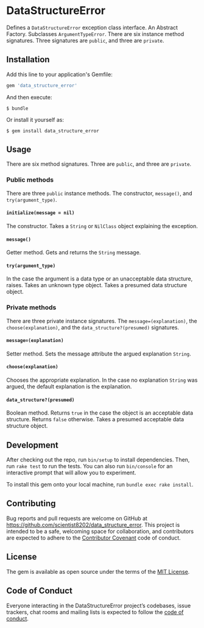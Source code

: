 # DataStructureError
Defines a `DataStructureError` exception class interface. An Abstract Factory. 
Subclasses `ArgumentTypeError`. There are six instance method signatures. Three 
signatures are `public`, and three are `private`. 

## Installation

Add this line to your application's Gemfile:

```ruby
gem 'data_structure_error'
```

And then execute:

    $ bundle

Or install it yourself as:

    $ gem install data_structure_error

## Usage
There are six method signatures. Three are `public`, and three are `private`.

### Public methods
There are three `public` instance methods. The constructor, `message()`, and 
`try(argument_type)`.

#### `initialize(message = nil)`
The constructor. Takes a `String` or `NilClass` object explaining the exception.

#### `message()`
Getter method. Gets and returns the `String` message.

#### `try(argument_type)`
In the case the argument is a data type or an unacceptable data structure, 
raises. Takes an unknown type object. Takes a presumed data structure object.

### Private methods
There are three private instance signatures. The `message=(explanation)`, the 
`choose(explanation)`, and the `data_structure?(presumed)` signatures.

#### `message=(explanation)`
Setter method. Sets the message attribute the argued explanation `String`.

#### `choose(explanation)`
Chooses the appropriate explanation. In the case no explanation `String` was 
argued, the default explanation is the explanation.

#### `data_structure?(presumed)`
Boolean method. Returns `true` in the case the object is an acceptable data 
structure. Returns `false` otherwise. Takes a presumed acceptable data structure 
object.

## Development

After checking out the repo, run `bin/setup` to install dependencies. Then, 
run `rake test` to run the tests. You can also run `bin/console` for an 
interactive prompt that will allow you to experiment.

To install this gem onto your local machine, run `bundle exec rake install`. 

## Contributing

Bug reports and pull requests are welcome on GitHub at 
https://github.com/scientist8202/data_structure_error. This project is intended 
to be a safe, welcoming space for collaboration, and contributors are expected 
to adhere to the [Contributor Covenant](http://contributor-covenant.org) code 
of conduct.

## License

The gem is available as open source under the terms of the 
[MIT License](https://opensource.org/licenses/MIT).

## Code of Conduct

Everyone interacting in the DataStructureError project’s codebases, issue trackers, chat rooms and mailing lists is expected to follow the [code of conduct](https://github.com/[USERNAME]/data_structure_error/blob/master/CODE_OF_CONDUCT.md).
